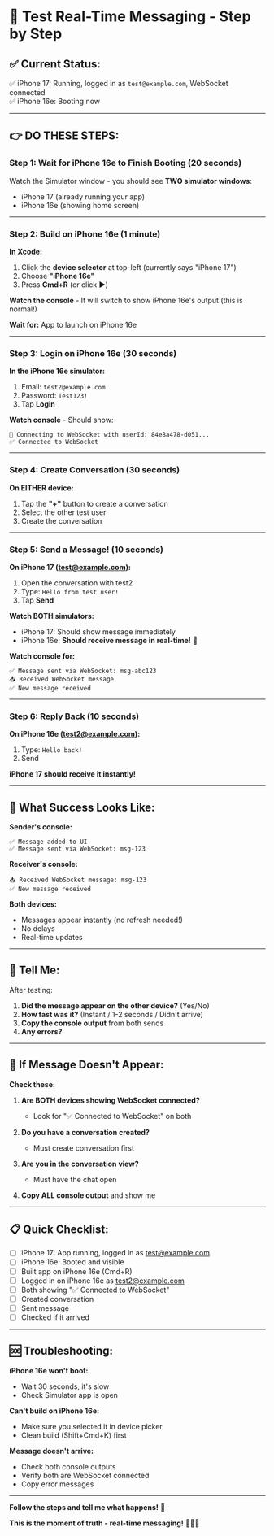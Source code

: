 # 📱 **Test Real-Time Messaging - Step by Step**

## ✅ **Current Status:**

✅ iPhone 17: Running, logged in as `test@example.com`, WebSocket connected  
✅ iPhone 16e: Booting now  

---

## 👉 **DO THESE STEPS:**

### **Step 1: Wait for iPhone 16e to Finish Booting** (20 seconds)

Watch the Simulator window - you should see **TWO simulator windows**:
- iPhone 17 (already running your app)
- iPhone 16e (showing home screen)

---

### **Step 2: Build on iPhone 16e** (1 minute)

**In Xcode:**

1. Click the **device selector** at top-left (currently says "iPhone 17")
2. Choose **"iPhone 16e"**
3. Press **Cmd+R** (or click ▶️)

**Watch the console** - It will switch to show iPhone 16e's output (this is normal!)

**Wait for:** App to launch on iPhone 16e

---

### **Step 3: Login on iPhone 16e** (30 seconds)

**In the iPhone 16e simulator:**

1. Email: `test2@example.com`
2. Password: `Test123!`
3. Tap **Login**

**Watch console** - Should show:
```
🔌 Connecting to WebSocket with userId: 84e8a478-d051...
✅ Connected to WebSocket
```

---

### **Step 4: Create Conversation** (30 seconds)

**On EITHER device:**

1. Tap the **"+"** button to create a conversation
2. Select the other test user
3. Create the conversation

---

### **Step 5: Send a Message!** (10 seconds)

**On iPhone 17 (test@example.com):**

1. Open the conversation with test2
2. Type: `Hello from test user!`
3. Tap **Send**

**Watch BOTH simulators:**
- iPhone 17: Should show message immediately
- iPhone 16e: **Should receive message in real-time!** 🎉

**Watch console for:**
```
✅ Message sent via WebSocket: msg-abc123
📥 Received WebSocket message
✅ New message received
```

---

### **Step 6: Reply Back** (10 seconds)

**On iPhone 16e (test2@example.com):**

1. Type: `Hello back!`
2. Send

**iPhone 17 should receive it instantly!**

---

## 🎯 **What Success Looks Like:**

**Sender's console:**
```
✅ Message added to UI
✅ Message sent via WebSocket: msg-123
```

**Receiver's console:**
```
📥 Received WebSocket message: msg-123
✅ New message received
```

**Both devices:**
- Messages appear instantly (no refresh needed!)
- No delays
- Real-time updates

---

## 💬 **Tell Me:**

After testing:

1. **Did the message appear on the other device?** (Yes/No)
2. **How fast was it?** (Instant / 1-2 seconds / Didn't arrive)
3. **Copy the console output** from both sends
4. **Any errors?**

---

## 🐛 **If Message Doesn't Appear:**

**Check these:**

1. **Are BOTH devices showing WebSocket connected?**
   - Look for "✅ Connected to WebSocket" on both

2. **Do you have a conversation created?**
   - Must create conversation first

3. **Are you in the conversation view?**
   - Must have the chat open

4. **Copy ALL console output** and show me

---

## 📋 **Quick Checklist:**

- [ ] iPhone 17: App running, logged in as test@example.com
- [ ] iPhone 16e: Booted and visible
- [ ] Built app on iPhone 16e (Cmd+R)
- [ ] Logged in on iPhone 16e as test2@example.com
- [ ] Both showing "✅ Connected to WebSocket"
- [ ] Created conversation
- [ ] Sent message
- [ ] Checked if it arrived

---

## 🆘 **Troubleshooting:**

**iPhone 16e won't boot:**
- Wait 30 seconds, it's slow
- Check Simulator app is open

**Can't build on iPhone 16e:**
- Make sure you selected it in device picker
- Clean build (Shift+Cmd+K) first

**Message doesn't arrive:**
- Check both console outputs
- Verify both are WebSocket connected
- Copy error messages

---

**Follow the steps and tell me what happens!** 🚀

**This is the moment of truth - real-time messaging!** 📱💬📱


